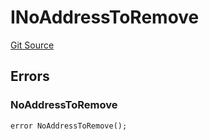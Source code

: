# INoAddressToRemove
[Git Source](https://github.com/thrackle-io/forte-rules-engine/blob/0c70bcd32f4dcc456508b64e73411cac76dd6f09/src/common/IErrors.sol)


## Errors
### NoAddressToRemove

```solidity
error NoAddressToRemove();
```

